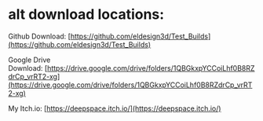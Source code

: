 # alt download locations:

Github Download: [https://github.com/eldesign3d/Test_Builds](https://github.com/eldesign3d/Test_Builds)

Google Drive Download: [https://drive.google.com/drive/folders/1QBGkxpYCCoiLhf0B8RZdrCp_vrRT2-xg](https://drive.google.com/drive/folders/1QBGkxpYCCoiLhf0B8RZdrCp_vrRT2-xg)

My Itch.io: [https://deepspace.itch.io/](https://deepspace.itch.io/)
